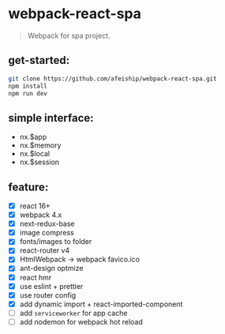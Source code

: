 # webpack-react-spa
> Webpack for spa project.

## get-started:
```bash
git clone https://github.com/afeiship/webpack-react-spa.git
npm install
npm run dev
```

## simple interface:
- nx.\$app
- nx.\$memory
- nx.\$local
- nx.\$session

## feature:
- [x] react 16+
- [x] webpack 4.x
- [x] next-redux-base
- [x] image compress
- [x] fonts/images to folder
- [x] react-router v4
- [x] HtmlWebpack -> webpack favico.ico
- [x] ant-design optmize
- [x] react hmr
- [x] use eslint + prettier
- [x] use router config
- [x] add dynamic import + react-imported-component
- [ ] add `serviceworker` for app cache
- [ ] add nodemon for webpack hot reload
